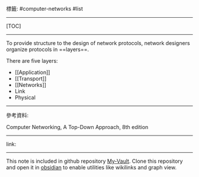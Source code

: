 標籤: #computer-networks #list 

---

[TOC]

---

To provide structure to the design of network protocols, network designers organize protocols in ==layers==.

There are five layers:

- [[Application]]
- [[Transport]]
- [[Networks]]
- Link
- Physical

---

參考資料:

Computer Networking, A Top-Down Approach, 8th edition

---

link:


---

This note is included in github repository [My-Vault](https://github.com/LittleD3092/My-Vault.git). Clone this repository and open it in [obsidian](https://obsidian.md/) to enable utilities like wikilinks and graph view.